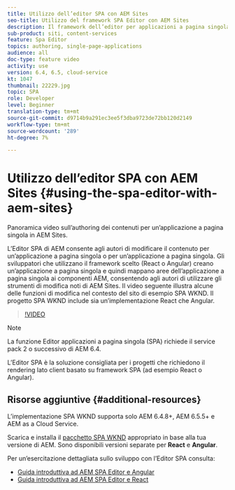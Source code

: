 ```yaml
---
title: Utilizzo dell’editor SPA con AEM Sites
seo-title: Utilizzo del framework SPA Editor con AEM Sites
description: Il framework dell’editor per applicazioni a pagina singola di AEM consente agli autori di modificare il contenuto per un’applicazione a pagina singola o per un’applicazione a pagina singola. Gli sviluppatori che utilizzano i framework React o Angular creano un’applicazione a pagina singola e mappano le aree dell’applicazione a pagina singola ai componenti AEM, consentendo agli autori di utilizzare gli strumenti di modifica noti di AEM Sites.
sub-product: siti, content-services
feature: Spa Editor
topics: authoring, single-page-applications
audience: all
doc-type: feature video
activity: use
version: 6.4, 6.5, cloud-service
kt: 1047
thumbnail: 22229.jpg
topic: SPA
role: Developer
level: Beginner
translation-type: tm+mt
source-git-commit: d9714b9a291ec3ee5f3dba9723de72bb120d2149
workflow-type: tm+mt
source-wordcount: '289'
ht-degree: 7%

---
```



# Utilizzo dell’editor SPA con AEM Sites {#using-the-spa-editor-with-aem-sites}

Panoramica video sull’authoring dei contenuti per un’applicazione a pagina singola in AEM Sites.

L’Editor SPA di AEM consente agli autori di modificare il contenuto per un’applicazione a pagina singola o per un’applicazione a pagina singola. Gli sviluppatori che utilizzano il framework scelto (React o Angular) creano un’applicazione a pagina singola e quindi mappano aree dell’applicazione a pagina singola ai componenti AEM, consentendo agli autori di utilizzare gli strumenti di modifica noti di AEM Sites. Il video seguente illustra alcune delle funzioni di modifica nel contesto del sito di esempio SPA WKND. Il progetto SPA WKND include sia un’implementazione React che Angular.

>[!VIDEO](https://video.tv.adobe.com/v/22229?quality=12&learn=on)

>[!NOTE]
>
> La funzione Editor applicazioni a pagina singola (SPA) richiede il service pack 2 o successivo di AEM 6.4.
>
> L’Editor SPA è la soluzione consigliata per i progetti che richiedono il rendering lato client basato su framework SPA (ad esempio React o Angular).

## Risorse aggiuntive {#additional-resources}

L’implementazione SPA WKND supporta solo AEM 6.4.8+, AEM 6.5.5+ e AEM as a Cloud Service.

Scarica e installa il [pacchetto SPA WKND](https://github.com/adobe/aem-guides-wknd-spa/releases) appropriato in base alla tua versione di AEM. Sono disponibili versioni separate per **React** e **Angular**.

Per un’esercitazione dettagliata sullo sviluppo con l’Editor SPA consulta:

* [Guida introduttiva ad AEM SPA Editor e Angular](https://docs.adobe.com/content/help/en/experience-manager-learn/spa-angular-tutorial/overview.html)
* [Guida introduttiva ad AEM SPA Editor e React](https://docs.adobe.com/content/help/en/experience-manager-learn/spa-react-tutorial/overview.html)
